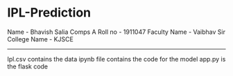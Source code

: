 # IPL-Prediction
Name - Bhavish Salia
Comps A
Roll no - 1911047
Faculty Name - Vaibhav Sir
College Name - KJSCE



-------------------------------
Ipl.csv contains the data 
ipynb file contains the code for the model
app.py is the flask code

